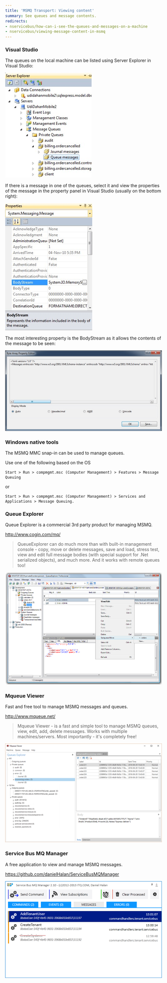```yaml
---
title: 'MSMQ Transport: Viewing content'
summary: See queues and message contents.
redirects:
- nservicebus/how-can-i-see-the-queues-and-messages-on-a-machine
- nservicebus/viewing-message-content-in-msmq
---
```



### Visual Studio

The queues on the local machine can be listed using Server Explorer in Visual Studio:

![Server Explorer](server-explorer.png "Server Explorer")

If there is a message in one of the queues, select it and view the properties of the message in the property panel in Visual Studio (usually on the bottom right):

![Visual Studio properties](visual-studio-properties.png "Visual Studio properties")

The most interesting property is the BodyStream as it allows the contents of the message to be seen:

![Message contents](body-stream.png "Message contents")


### Windows native tools

The MSMQ MMC snap-in can be used to manage queues.

Use one of the following based on the OS

    Start > Run > compmgmt.msc (Computer Management) > Features > Message Queuing

or

    Start > Run > compmgmt.msc (Computer Management) > Services and Applications > Message Queuing.


### Queue Explorer

Queue Explorer is a commercial 3rd party product for managing MSMQ.

http://www.cogin.com/mq/

> QueueExplorer can do much more than with built-in management console - copy, move or delete messages, save and load, stress test, view and edit full message bodies (with special support for .Net serialized objects), and much more. And it works with remote queues too!

![](queue-explorer.png 'width=500')


### Mqueue Viewer

Fast and free tool to manage MSMQ messages and queues.

http://www.mqueue.net/

> Mqueue Viewer - is a fast and simple tool to manage MSMQ queues, view, edit, add, delete messages. Works with multiple machines/servers. Most importantly - it's completely free!

![](mqueue.png 'width=500')


### Service Bus MQ Manager

A free application to view and manage MSMQ messages.

https://github.com/danielHalan/ServiceBusMQManager

![](service-bus-mq-manager.png)
